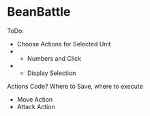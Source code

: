 # BeanBattle
 
ToDo:
- Choose Actions for Selected Unit
- - Numbers and Click
- - Display Selection

Actions Code? Where to Save, where to execute

- Move Action
- Attack Action
